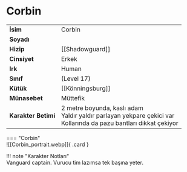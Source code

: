 # Corbin   
  
<div class="grid" markdown>  
  
|  |  |  
|---|---|  
| **İsim** | Corbin |  
| **Soyadı** |  |  
| **Hizip** | [[Shadowguard]] |  
| **Cinsiyet** | Erkek |  
| **Irk** | Human |  
| **Sınıf** | (Level 17) |  
| **Kütük** | [[Könningsburg]] |  
| **Münasebet** | Müttefik |  
| **Karakter Betimi** | 2 metre boyunda, kaslı adam<br>Yaldır yaldır parlayan yekpare çekici var<br>Kollarında da pazu bantları dikkat çekiyor |  
  
  
=== "Corbin"  
	![[Corbin_portrait.webp]]{ .card }  
  
</div>  
  
!!! note "Karakter Notları"  
	Vanguard captain. Vurucu tim lazımsa tek başına yeter.  
  